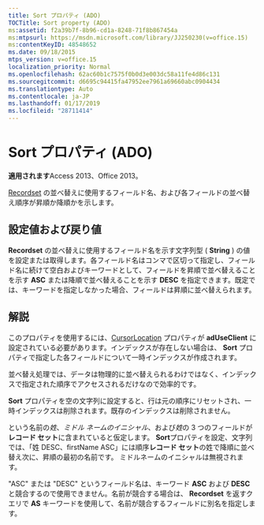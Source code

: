 ```yaml
---
title: Sort プロパティ (ADO)
TOCTitle: Sort property (ADO)
ms:assetid: f2a39b7f-8b96-cd1a-8248-71f8b867454a
ms:mtpsurl: https://msdn.microsoft.com/library/JJ250230(v=office.15)
ms:contentKeyID: 48548652
ms.date: 09/18/2015
mtps_version: v=office.15
localization_priority: Normal
ms.openlocfilehash: 62ac60b1c7575f0b0d3e003dc58a11fe4d86c131
ms.sourcegitcommit: d6695c94415fa47952ee7961a69660abc0904434
ms.translationtype: Auto
ms.contentlocale: ja-JP
ms.lasthandoff: 01/17/2019
ms.locfileid: "28711414"
---
```

# <a name="sort-property-ado"></a>Sort プロパティ (ADO)


**適用されます**Access 2013、Office 2013。

[Recordset](recordset-object-ado.md) の並べ替えに使用するフィールド名、および各フィールドの並べ替え順序が昇順か降順かを示します。

## <a name="settings-and-return-values"></a>設定値および戻り値

**Recordset** の並べ替えに使用するフィールド名を示す文字列型 ( **String** ) の値を設定または取得します。各フィールド名はコンマで区切って指定し、フィールド名に続けて空白およびキーワードとして、フィールドを昇順で並べ替えることを示す **ASC** または降順で並べ替えることを示す **DESC** を指定できます。既定では、キーワードを指定しなかった場合、フィールドは昇順に並べ替えられます。

## <a name="remarks"></a>解説

このプロパティを使用するには、[CursorLocation](cursorlocation-property-ado.md) プロパティが **adUseClient** に設定されている必要があります。インデックスが存在しない場合は、 **Sort** プロパティで指定した各フィールドについて一時インデックスが作成されます。

並べ替え処理では、データは物理的に並べ替えられるわけではなく、インデックスで指定された順序でアクセスされるだけなので効率的です。

**Sort** プロパティを空の文字列に設定すると、行は元の順序にリセットされ、一時インデックスは削除されます。既存のインデックスは削除されません。

という名前の*姓*、*ミドル ネームのイニシャル*、および*姓*の 3 つのフィールドが**レコード セット**に含まれていると仮定します。 **Sort**プロパティを設定、文字列では、「姓 DESC、firstName ASC」には順序**レコード セット**の姓で降順に並べ替え次に、昇順の最初の名前です。 ミドルネームのイニシャルは無視されます。

"ASC" または "DESC" というフィールド名は、キーワード **ASC** および **DESC** と競合するので使用できません。名前が競合する場合は、 **Recordset** を返すクエリで **AS** キーワードを使用して、名前が競合するフィールドに別名を指定します。

